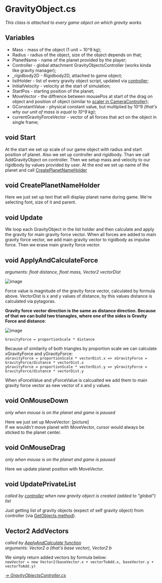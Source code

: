 # GravityObject.cs

*This class is attached to every game object on which gravity works*

## Variables

* Mass - mass of the object (1 unit ~ 10^9 kg);
* Radius - radius of the object, size of the object depends on that;
* PlanetName - name of the planet provided by the player;
* Controller - global attachment GravityObjectsController (works kinda like gravity manager);
* _rigidbody2D - Rigidbody2D, attached to game object;
* listHolder - list of every gravity object script, updated via [controller](https://github.com/mmarusiak/Universe-Simulator/blob/main/Code%20Documentation/Gravity%20Controllers/01.%20GravityObject.cs.md#void-updateprivatelist);
* InitialVelocity - velocity at the start of simulation;
* StartPos - starting position of the planet;
* MoveVector - the diffrence between mousePos at start of the drag on object and position of object (similar to [scaler in CameraController](../Input%20Controllers/01.%20CameraController.cs.md));
* GConstantValue - physical constant value, but multiplied by 10^9 *(that's why our unit of mass is equal to 10^9 kg)*;
* currentGravityForceVector - vector of all forces that act on the object in single frame;

## void Start

At the start we set up scale of our game object with radius and start position of planet. Also we set up controller and rigidbody. Than we call AddGravityObject on controller. Then we setup mass and velocity to our rigidbody by values provided by user. At the end we set up name of the planet and call [CreatePlanetNameHolder](./01.%20GravityObject.cs.md#void-createplanetnameholder)

## void CreatePlanetNameHolder

Here we just set up text that will display planet name during game. We're selecting font, size of it and parent.

## void Update

We loop each GravityObject in the list holder and then calculate and apply the gravity for main gravity force vector.
When all forces are added to main gravity force vector, we add main gravity vector to rigidbody as impulse force. Then we erase main gravity force vector.

## void ApplyAndCalculateForce

*arguments: float distance, float mass, Vector2 vectorDist*

![image](https://user-images.githubusercontent.com/20907620/208295006-93237df9-627f-4a33-af25-4e572104affc.png)

Force value is magnitude of the gravity force vector, calculated by formula above. VectorDist is x and y values of distance, by this values distance is calculated via pytagoras.

**Gravity force vector direction is the same as distance direction.
Because of that we can build two trianagles, where one of the sides is Gravity Force and distance**:

![image](https://user-images.githubusercontent.com/20907620/208296631-b8c1afff-ff0d-4d74-a00f-c121fcaf366e.png)

``GravityForce = proportionScale * distance``

Because of similarity of both triangles by proportion scale we can calculate xGravityForce and yGravityForce:  
``xGravityForce = proportionScale * vectorDist.x => xGravityForce = GravityForce/distance * vectorDist.x``  
``yGravityForce = proportionScale * vectorDist.y => yGravityForce = GravityForce/distance * vectorDist.y``

When xForceValue and yForceValue is calcualted we add them to main gravity force vector as new vector of x and y values.

## void OnMouseDown

*only when mouse is on the planet and game is paused*

Here we just set up MoveVector:
[picture]  
If we wouldn't move planet with MoveVector, cursor would always be sticked to the planet center.

## void OnMouseDrag

*only when mouse is on the planet and game is paused*

Here we update planet position with MoveVector.

## void UpdatePrivateList

*called by [controller](https://github.com/mmarusiak/Universe-Simulator/blob/main/Code%20Documentation/Gravity%20Controllers/02.%20GravityObjectsController.cs.md#void-addgravityobject) when new gravity object is created (added to "global") list*

Just getting list of gravity objects (expect of self gravity object) from controller (via [GetObjects method](https://github.com/mmarusiak/Universe-Simulator/blob/main/Code%20Documentation/Gravity%20Controllers/02.%20GravityObjectsController.cs.md#void-getobjects)).

## Vector2 AddVectors

*called by [ApplyAndCalculate function](https://github.com/mmarusiak/Universe-Simulator/blob/main/Code%20Documentation/Gravity%20Controllers/01.%20GravityObject.cs.md#void-applyandcalculateforce)*  
*arguments: Vector2 a (that's base vector), Vector2 b*

We simply return added vectors by formula below:  
``newVector = new Vector2(baseVector.x + vectorToAdd.x, baseVector.y + vectorToAdd.y)``

[*-> GravityObjectsController.cs*](./02.%20GravityObjectsController.cs.md)